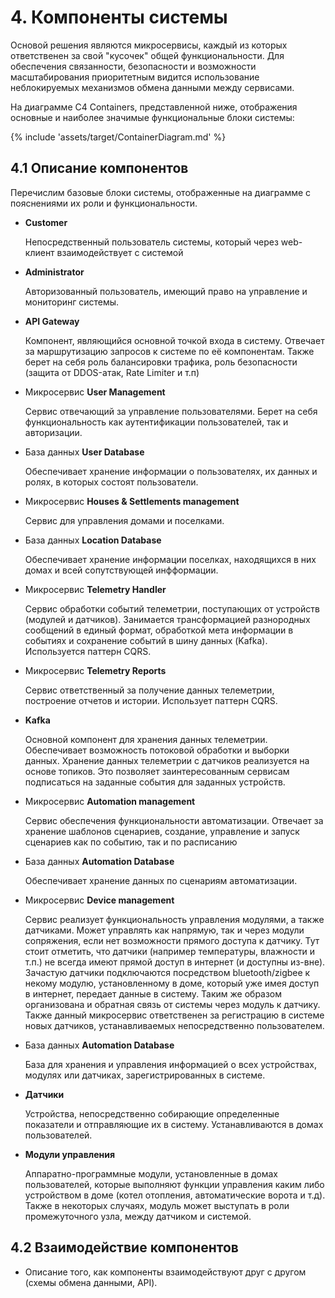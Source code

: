 # 4. Компоненты системы

Основой решения являются микросервисы, каждый из которых ответственен за свой "кусочек" общей функциональности. 
Для обеспечения связанности, безопасности и возможности масштабирования приоритетным видится использование неблокируемых
механизмов обмена данными между сервисами.

На диаграмме C4 Containers, представленной ниже, отображения основные и наиболее значимые функциональные блоки системы:  

{% include 'assets/target/ContainerDiagram.md' %}

## 4.1 Описание компонентов

Перечислим базовые блоки системы, отображенные на диаграмме с пояснениями их роли и функциональности.

* **Customer** 

    Непосредственный пользователь системы, который через web-клиент взаимодействует с системой

* **Administrator** 

    Авторизованный пользователь, имеющий право на управление и мониторинг системы.

* **API Gateway**

    Компонент, являющийся основной точкой входа в систему. Отвечает за маршрутизацию запросов к системе по её компонентам. 
    Также берет на себя роль балансировки трафика, роль безопасности (защита от DDOS-атак, Rate Limiter и т.п)

* Микросервис **User Management** 

    Сервис отвечающий за управление пользователями. Берет на себя функциональность как аутентификации пользователей, так и авторизации.

* База данных **User Database**

    Обеспечивает хранение информации о пользователях, их данных и ролях, в которых состоят пользователи.

* Микросервис **Houses & Settlements management**

    Сервис для управления домами и поселками.

* База данных **Location Database**

    Обеспечивает хранение информации поселках, находящихся в них домах и всей сопутствующей инфформации. 

* Микросервис **Telemetry Handler**

    Сервис обработки событий телеметрии, поступающих от устройств (модулей и датчиков). 
    Занимается трансформацией разнородных сообщений в единый формат, обработкой мета информации в событиях и сохранение событий в шину данных (Kafka).
    Используется паттерн CQRS.

* Микросервис **Telemetry Reports**

    Сервис ответственный за получение данных телеметрии, построение отчетов и истории. Использует паттерн CQRS.

* **Kafka**

    Основной компонент для хранения данных телеметрии. Обеспечивает возможность потоковой обработки и выборки данных. Хранение данных телеметрии с датчиков 
    реализуется на основе топиков. Это позволяет заинтересованным сервисам подписаться на заданные события для заданных устройств.

* Микросервис **Automation management**

    Сервис обеспечения функциональности автоматизации. Отвечает за хранение шаблонов сценариев, создание, управление и запуск сценариев как по событию, так и по расписанию

* База данных **Automation Database**

    Обеспечивает хранение данных по сценариям автоматизации.

* Микросервис **Device management**

    Сервис реализует функциональность управления модулями, а также датчиками. Может управлять как напрямую, так и через модули сопряжения, если нет возможности прямого доступа к датчику.
    Тут стоит отметить, что датчики (например температуры, влажности и т.п.) не всегда имеют прямой доступ в интернет (и доступны из-вне). Зачастую датчики подключаются посредством bluetooth/zigbee к 
    некому модулю, установленному в доме, который уже имея доступ в интернет, передает данные в систему. Таким же образом организована и обратная связь от системы через модуль к датчику.
    Также данный микросервис ответственен за регистрацию в системе новых датчиков, устанавливаемых непосредственно пользователем. 

* База данных **Automation Database**

    База для хранения и управления информацией о всех устройствах, модулях или датчиках, зарегистрированных в системе.

* **Датчики**

    Устройства, непосредственно собирающие определенные показатели и отправляющие их в систему. Устанавливаются в домах пользователей.

*  **Модули управления**

    Аппаратно-программные модули, установленные в домах пользователей, которые выполняют функции управления каким либо устройством в доме (котел отопления, автоматические ворота и т.д).
    Также в некоторых случаях, модуль может выступать в роли промежуточного узла, между датчиком и системой.

## 4.2 Взаимодействие компонентов
- Описание того, как компоненты взаимодействуют друг с другом (схемы обмена данными, API).